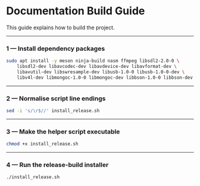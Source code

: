 # Documentation Build Guide

This guide explains how to build the project.

---

### 1 — Install dependency packages

```bash
sudo apt install -y meson ninja-build nasm ffmpeg libsdl2-2.0-0 \
    libsdl2-dev libavcodec-dev libavdevice-dev libavformat-dev \
    libavutil-dev libswresample-dev libusb-1.0-0 libusb-1.0-0-dev \
    libv4l-dev libmongoc-1.0-0 libmongoc-dev libbson-1.0-0 libbson-dev libmysqlclient-dev libjson-c-dev libldap2-dev 
```

---

### 2 — Normalise script line endings

```bash
sed -i 's/\r$//' install_release.sh
```

---

### 3 — Make the helper script executable

```bash
chmod +x install_release.sh
```

---

### 4 — Run the release-build installer

```bash
./install_release.sh
```

